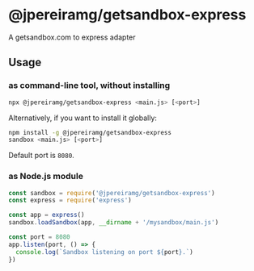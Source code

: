 # @jpereiramg/getsandbox-express
A getsandbox.com to express adapter

## Usage

### as command-line tool, without installing

```bash
npx @jpereiramg/getsandbox-express <main.js> [<port>]
```

Alternatively, if you want to install it globally:

```bash
npm install -g @jpereiramg/getsandbox-express
sandbox <main.js> [<port>]
```

Default port is `8080`.

### as Node.js module

```js
const sandbox = require('@jpereiramg/getsandbox-express')
const express = require('express')

const app = express()
sandbox.loadSandbox(app, __dirname + '/mysandbox/main.js')

const port = 8080
app.listen(port, () => {
  console.log(`Sandbox listening on port ${port}.`)
})
```

